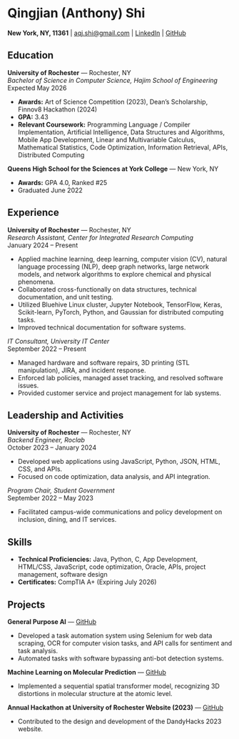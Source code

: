 # Qingjian (Anthony) Shi  
**New York, NY, 11361** | [aqj.shi@gmail.com](mailto:aqj.shi@gmail.com) | [LinkedIn](https://www.linkedin.com/in/qingjian-s-059640202/) | [GitHub](https://github.com/aqjshi)  

## Education

**University of Rochester** — Rochester, NY  
_Bachelor of Science in Computer Science, Hajim School of Engineering_  
Expected May 2026  
- **Awards:** Art of Science Competition (2023), Dean’s Scholarship, Finnov8 Hackathon (2024)  
- **GPA:** 3.43  
- **Relevant Coursework:** Programming Language / Compiler Implementation, Artificial Intelligence, Data Structures and Algorithms, Mobile App Development, Linear and Multivariable Calculus, Mathematical Statistics, Code Optimization, Information Retrieval, APIs, Distributed Computing  

**Queens High School for the Sciences at York College** — New York, NY  
- **Awards:** GPA 4.0, Ranked #25  
- Graduated June 2022  

## Experience

**University of Rochester** — Rochester, NY  
_Research Assistant, Center for Integrated Research Computing_  
January 2024 – Present  
- Applied machine learning, deep learning, computer vision (CV), natural language processing (NLP), deep graph networks, large network models, and network algorithms to explore chemical and physical phenomena.  
- Collaborated cross-functionally on data structures, technical documentation, and unit testing.  
- Utilized Bluehive Linux cluster, Jupyter Notebook, TensorFlow, Keras, Scikit-learn, PyTorch, Python, and Gaussian for distributed computing tasks.  
- Improved technical documentation for software systems.  

_IT Consultant, University IT Center_  
September 2022 – Present  
- Managed hardware and software repairs, 3D printing (STL manipulation), JIRA, and incident response.  
- Enforced lab policies, managed asset tracking, and resolved software issues.  
- Provided customer service and project management for lab systems.  

## Leadership and Activities

**University of Rochester** — Rochester, NY  
_Backend Engineer, Roclab_  
October 2023 – January 2024  
- Developed web applications using JavaScript, Python, JSON, HTML, CSS, and APIs.  
- Focused on code optimization, data analysis, and API integration.  

_Program Chair, Student Government_  
September 2022 – May 2023  
- Facilitated campus-wide communications and policy development on inclusion, dining, and IT services.  

## Skills

- **Technical Proficiencies:** Java, Python, C, App Development, HTML/CSS, JavaScript, code optimization, Oracle, APIs, project management, software design  
- **Certificates:** CompTIA A+ (Expiring July 2026)  

## Projects

**General Purpose AI** — [GitHub](https://github.com/aqjshi/small_bot)  
- Developed a task automation system using Selenium for web data scraping, OCR for computer vision tasks, and API calls for sentiment and task analysis.  
- Automated tasks with software bypassing anti-bot detection systems.  

**Machine Learning on Molecular Prediction** — [GitHub](https://github.com/aqjshi/voxel-transformer-model)  
- Implemented a sequential spatial transformer model, recognizing 3D distortions in molecular structure at the atomic level.  

**Annual Hackathon at University of Rochester Website (2023)** — [GitHub](https://github.com/UR-dandyhacks/DandyHacks23)  
- Contributed to the design and development of the DandyHacks 2023 website.
